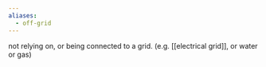 ```yaml
---
aliases:
  - off-grid
---
```

not relying on, or being connected to a grid. (e.g. [[electrical grid]], or water or gas)